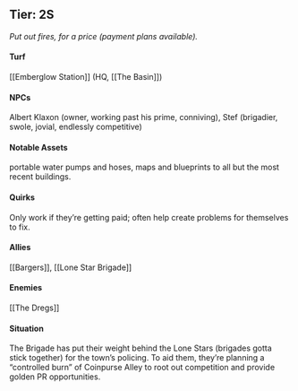 ---
---

## Tier: 2S
*Put out fires, for a price (payment plans available).*

#### **Turf**
[[Emberglow Station]] (HQ, [[The Basin]])

#### **NPCs**
Albert Klaxon (owner, working past his prime, conniving), Stef (brigadier, swole, jovial, endlessly competitive) 

#### **Notable Assets**
portable water pumps and hoses, maps and blueprints to all but the most recent buildings.

#### **Quirks**
Only work if they’re getting paid; often help create problems for themselves to fix.

#### **Allies**
[[Bargers]], [[Lone Star Brigade]]

#### **Enemies**
[[The Dregs]]

#### **Situation**
The Brigade has put their weight behind the Lone Stars (brigades gotta stick together) for the town’s policing. To aid them, they’re planning a “controlled burn” of Coinpurse Alley to root out competition and provide golden PR opportunities.